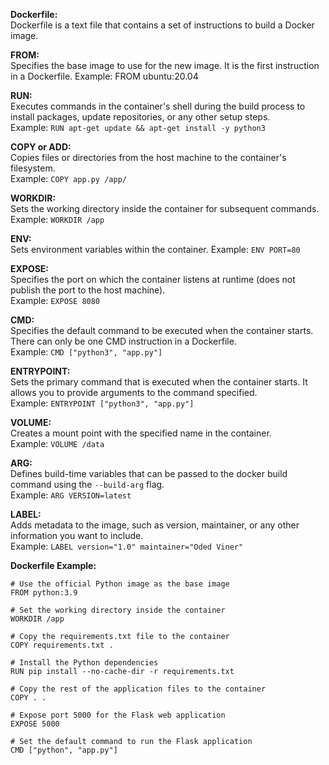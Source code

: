 **Dockerfile:**  
Dockerfile is a text file that contains a set of instructions to build a Docker image. 


**FROM:**  
Specifies the base image to use for the new image. It is the first instruction in a Dockerfile.
Example: FROM ubuntu:20.04

**RUN:**   
Executes commands in the container's shell during the build process to install packages, 
update repositories, or any other setup steps.  
Example: `RUN apt-get update && apt-get install -y python3`

**COPY or ADD:**   
Copies files or directories from the host machine to the container's filesystem.   
Example: `COPY app.py /app/`

**WORKDIR:**   
Sets the working directory inside the container for subsequent commands.  
Example: `WORKDIR /app`

**ENV:**   
Sets environment variables within the container.
Example: `ENV PORT=80`

**EXPOSE:**  
Specifies the port on which the container listens at runtime (does not publish the port to the host machine).  
Example: `EXPOSE 8080`


**CMD:**   
Specifies the default command to be executed when the container starts. There can only be one CMD instruction in a Dockerfile.  
Example: `CMD ["python3", "app.py"]`

**ENTRYPOINT:**   
Sets the primary command that is executed when the container starts. It allows you to provide arguments to the command specified.  
Example: `ENTRYPOINT ["python3", "app.py"]`

**VOLUME:**   
Creates a mount point with the specified name in the container.  
Example: `VOLUME /data`

**ARG:**   
Defines build-time variables that can be passed to the docker build command using the `--build-arg` flag.  
Example: `ARG VERSION=latest`

**LABEL:**   
Adds metadata to the image, such as version, maintainer, or any other information you want to include.  
Example: `LABEL version="1.0" maintainer="Oded Viner"`


**Dockerfile Example:**
```
# Use the official Python image as the base image
FROM python:3.9

# Set the working directory inside the container
WORKDIR /app

# Copy the requirements.txt file to the container
COPY requirements.txt .

# Install the Python dependencies
RUN pip install --no-cache-dir -r requirements.txt

# Copy the rest of the application files to the container
COPY . .

# Expose port 5000 for the Flask web application
EXPOSE 5000

# Set the default command to run the Flask application
CMD ["python", "app.py"]
```